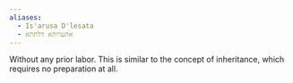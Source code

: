 ```yaml
---
aliases:
  - Is'arusa D'lesata
  - אתערותא דלתתא
---
```


Without any prior labor. This is similar to the concept of inheritance, which requires no preparation at all.